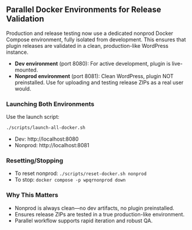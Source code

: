 ## Parallel Docker Environments for Release Validation

Production and release testing now use a dedicated nonprod Docker Compose environment, fully isolated from development. This ensures that plugin releases are validated in a clean, production-like WordPress instance.

- **Dev environment** (port 8080): For active development, plugin is live-mounted.
- **Nonprod environment** (port 8081): Clean WordPress, plugin NOT preinstalled. Use for uploading and testing release ZIPs as a real user would.

### Launching Both Environments

Use the launch script:

```sh
./scripts/launch-all-docker.sh
```

- Dev: http://localhost:8080
- Nonprod: http://localhost:8081

### Resetting/Stopping
- To reset nonprod: `./scripts/reset-docker.sh nonprod`
- To stop: `docker compose -p wpqrnonprod down`

### Why This Matters
- Nonprod is always clean—no dev artifacts, no plugin preinstalled.
- Ensures release ZIPs are tested in a true production-like environment.
- Parallel workflow supports rapid iteration and robust QA. 